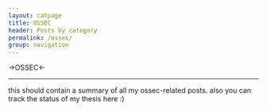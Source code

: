 ```yaml
---
layout: catpage
title: OSSEC
header: Posts by category
permalink: /ossec/
group: navigation
---
```


  

->OSSEC<-

- - -

this should contain a summary of all my ossec-related posts. also you can track the status of my thesis here :)
